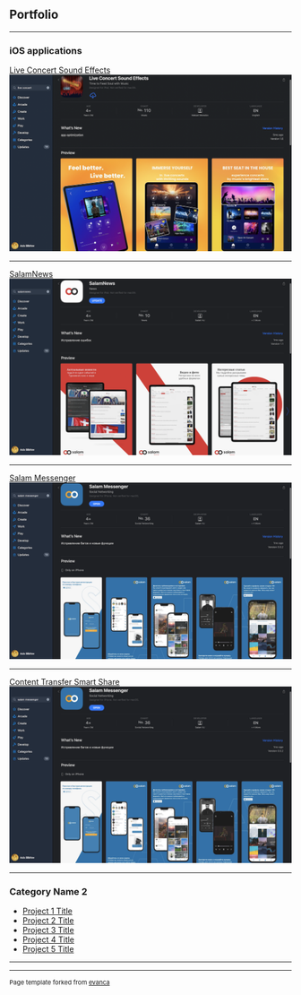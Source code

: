 ## Portfolio

---

### iOS applications 

[Live Concert Sound Effects](https://apps.apple.com/us/app/live-concert-sound-effects/id1621842040)
<img src="images/live-concert-app-store2.png?raw=true"/>

---
[SalamNews](https://apps.apple.com/ao/app/salamnews/id1637242577)
<img src="images/salam-news-app-store.png?raw=true"/>

---
[Salam Messenger](https://apps.apple.com/tm/app/salam-messenger/id1630651948)
<img src="images/salam-messenger-app-store.png?raw=true"/>

---
[Content Transfer Smart Share](https://apps.apple.com/us/app/content-transfer-smart-share/id1669141051)
<img src="images/salam-messenger-app-store.png?raw=true"/>

---

### Category Name 2

- [Project 1 Title](http://example.com/)
- [Project 2 Title](http://example.com/)
- [Project 3 Title](http://example.com/)
- [Project 4 Title](http://example.com/)
- [Project 5 Title](http://example.com/)

---




---
<p style="font-size:11px">Page template forked from <a href="https://github.com/evanca/quick-portfolio">evanca</a></p>
<!-- Remove above link if you don't want to attibute -->

